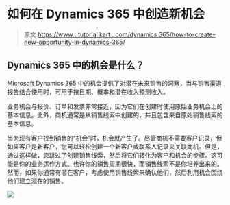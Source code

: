 # 如何在 Dynamics 365 中创造新机会

> 原文:[https://www . tutorial kart . com/dynamics 365/how-to-create-new-opportunity-in-dynamics-365/](https://www.tutorialkart.com/dynamics365/how-to-create-new-opportunity-in-dynamics-365/)

## Dynamics 365 中的机会是什么？

Microsoft Dynamics 365 中的机会提供了对潜在未来销售的洞察，当与销售渠道报告结合使用时，可用于按日期、概率和潜在收入预测收入。

业务机会与报价、订单和发票非常接近，因为它们在创建时使用原始业务机会上的基本信息。此外，商机通常是从销售线索中创建的，并且包含来自原始销售线索的基本信息。

当为现有客户找到销售的“机会”时，机会就产生了。尽管商机不需要客户记录，但如果客户是新客户，您可以轻松创建一个新客户或联系人记录来关联商机。但是，通过这样做，您跳过了创建销售线索，然后将它们转化为客户和机会的步骤。这可能是你的业务运作方式。也许你的销售周期很快，而销售线索不是你培养出来的。然而，如果你通常有潜在客户，考虑使用销售线索来确认他们，然后利用机会围绕他们建立潜在的销售。

[![](../Images/925da31b32d6bc3827932f6c8afb11bb.png)](https://www.tutorialkart.com/)